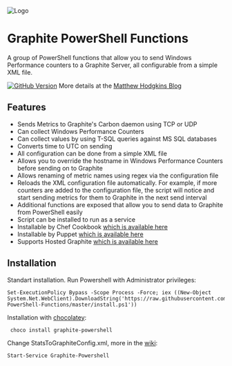 ![Logo](https://i.imgur.com/HFapaDp.png)
# Graphite PowerShell Functions

A group of PowerShell functions that allow you to send Windows Performance counters to a Graphite Server, all configurable from a simple XML file.

[![GitHub Version](https://img.shields.io/github/release/MattHodge/Graphite-PowerShell-Functions.svg)](https://github.com/MattHodge/Graphite-PowerShell-Functions/releases)
More details at the [Matthew Hodgkins Blog](https://hodgkins.io/using-powershell-to-send-metrics-graphite)

## Features

* Sends Metrics to Graphite's Carbon daemon using TCP or UDP
* Can collect Windows Performance Counters
* Can collect values by using T-SQL queries against MS SQL databases
* Converts time to UTC on sending
* All configuration can be done from a simple XML file
* Allows you to override the hostname in Windows Performance Counters before sending on to Graphite
* Allows renaming of metric names using regex via the configuration file
* Reloads the XML configuration file automatically. For example, if more counters are added to the configuration file, the script will notice and start sending metrics for them to Graphite in the next send interval
* Additional functions are exposed that allow you to send data to Graphite from PowerShell easily
* Script can be installed to run as a service
* Installable by Chef Cookbook [which is available here](https://github.com/tas50/chef-graphite_powershell_functions)
* Installable by Puppet [which is available here](https://forge.puppetlabs.com/opentable/graphite_powershell)
* Supports Hosted Graphite [which is available here](https://www.hostedgraphite.com)

## Installation

Standart installation. Run Powershell with Administrator privileges:

    Set-ExecutionPolicy Bypass -Scope Process -Force; iex ((New-Object System.Net.WebClient).DownloadString('https://raw.githubusercontent.com/skbkontur/Graphite-PowerShell-Functions/master/install.ps1'))

Installation with [chocolatey](https://chocolatey.org):
     
     choco install graphite-powershell

Change StatsToGraphiteConfig.xml, more in the [wiki](https://github.com/skbkontur/Graphite-PowerShell-Functions/wiki):

    Start-Service Graphite-Powershell
